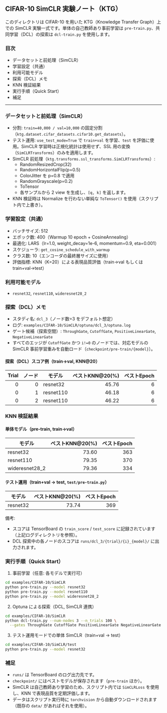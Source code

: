 ## CIFAR-10 SimCLR 実験ノート（KTG）

このディレクトリは CIFAR-10 を用いた KTG（Knowledge Transfer Graph）上での SimCLR 実験一式です。単体の自己教師あり事前学習は `pre-train.py`、共同学習（DCL）の探索は `dcl-train.py` を使用します。

### 目次
- データセットと前処理（SimCLR）
- 学習設定（共通）
- 利用可能モデル
- 探索（DCL）メモ
- KNN 検証結果
- 実行手順（Quick Start）
- 補足

---

### データセットと前処理（SimCLR）
- 分割: `train=40,000 / val=10,000` の固定分割（`ktg.dataset.cifar_datasets.cifar10.get_datasets`）。
- テスト運用: `use_test_mode=True` で `train+val` を学習、`test` を評価に使用。SimCLR 学習時は正規化統計は使用せず、SSL 用の変換（`SimCLRTransforms`）のみを適用します。
- SimCLR 前処理（`ktg.transforms.ssl_transforms.SimCLRTransforms`）:
  - RandomResizedCrop(32)
  - RandomHorizontalFlip(p=0.5)
  - ColorJitter を p=0.8 で適用
  - RandomGrayscale(p=0.2)
  - ToTensor
  - 各サンプルから 2 view を生成し、`[q, k]` を返します。
- KNN 検証時は Normalize を行わない単純な `ToTensor()` を使用（スクリプト内で上書き）。

### 学習設定（共通）
- バッチサイズ: 512
- エポック数: 400（Warmup 10 epoch + CosineAnnealing）
- 最適化: LARS（lr=1.0, weight_decay=1e-6, momentum=0.9, eta=0.001）
- スケジューラ: `get_cosine_schedule_with_warmup`
- クラス数: 10（エンコーダの最終層サイズに使用）
- 評価指標: KNN（K=20）による表現品質評価（train→val もしくは train+val→test）

### 利用可能モデル
- `resnet32`, `resnet110`, `wideresnet28_2`

### 探索（DCL）メモ
- スタディ名: `dcl_3`（ノード数=3 をデフォルト想定）
- ログ: `examples/CIFAR-10/SimCLR/optuna/dcl_3/optuna.log`
- ゲート候補（探索空間）: `ThroughGate`, `CutoffGate`, `PositiveLinearGate`, `NegativeLinearGate`
- すべてのエッジが `CutoffGate` かつ `i!=0` のノードでは、対応モデルの SimCLR 事前学習重みを自動ロード（`checkpoint/pre-train/{model}`）。

#### 探索（DCL）スコア例（train→val, KNN@20）
| Trial | ノード | モデル | ベストKNN@20(%) | ベストEpoch |
|---:|---:|---|---:|---:|
| 0 | 0 | resnet32 | 45.76 | 6 |
| 0 | 1 | resnet110 | 46.18 | 6 |
| 0 | 2 | resnet110 | 46.22 | 6 |

### KNN 検証結果

#### 単体モデル（pre-train, train→val）
| モデル | ベストKNN@20(%) | ベストEpoch |
|---|---:|---:|
| resnet32 | 73.60 | 363 |
| resnet110 | 79.35 | 370 |
| wideresnet28_2 | 79.36 | 334 |

#### テスト運用（train+val → test, `test/pre-train.py`）
| モデル | ベストKNN@20(%) | ベストEpoch |
|---|---:|---:|
| resnet32 | 73.74 | 369 |

備考:
- スコアは TensorBoard の `train_score` / `test_score` に記録されています（上記ログディレクトリを参照）。
- DCL 探索中の各ノードのスコアは `runs/dcl_3/{trial}/{i}_{model}/` に出力されます。

### 実行手順（Quick Start）
1) 事前学習（任意: 各モデルで実行可）
```bash
cd examples/CIFAR-10/SimCLR
python pre-train.py --model resnet32
python pre-train.py --model resnet110
python pre-train.py --model wideresnet28_2
```

2) Optuna による探索（DCL, SimCLR 連携）
```bash
cd examples/CIFAR-10/SimCLR
python dcl-train.py --num-nodes 3 --n_trials 100 \
  --gates ThroughGate CutoffGate PositiveLinearGate NegativeLinearGate
```

3) テスト運用モードでの単体 SimCLR（train+val → test）
```bash
cd examples/CIFAR-10/SimCLR/test
python pre-train.py --model resnet32
```

### 補足
- `runs/` は TensorBoard のログ出力先です。
- `checkpoint/` にはベストモデルが保存されます（`pre-train` ほか）。
- SimCLR は自己教師あり学習のため、スクリプト内では `SimCLRLoss` を使用し、KNN で表現品質を定期評価します。
- データはスクリプト実行時に `torchvision` から自動ダウンロードされます（既存の `data/` があればそれを使用）。



